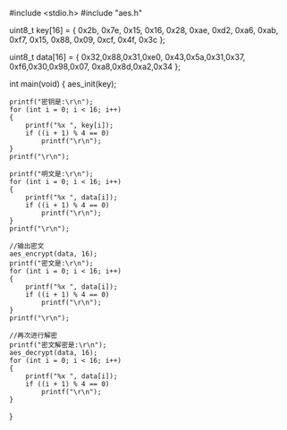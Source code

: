 #include <stdio.h>
#include "aes.h"

uint8_t key[16] = { 
	0x2b, 0x7e, 0x15, 0x16,
	0x28, 0xae, 0xd2, 0xa6,
	0xab, 0xf7, 0x15, 0x88,
	0x09, 0xcf, 0x4f, 0x3c 
};

uint8_t data[16] = { 
	0x32,0x88,0x31,0xe0,
	0x43,0x5a,0x31,0x37,
	0xf6,0x30,0x98,0x07,
	0xa8,0x8d,0xa2,0x34 
};

int main(void)
{
	aes_init(key);

	printf("密钥是:\r\n");
	for (int i = 0; i < 16; i++) 
	{
		printf("%x ", key[i]);
		if ((i + 1) % 4 == 0)
			printf("\r\n");
	}
	printf("\r\n");

	printf("明文是:\r\n");
	for (int i = 0; i < 16; i++) 
	{
		printf("%x ", data[i]);
		if ((i + 1) % 4 == 0)
			printf("\r\n");
	}
	printf("\r\n");

	//输出密文
	aes_encrypt(data, 16);
	printf("密文是:\r\n");
	for (int i = 0; i < 16; i++) 
	{
		printf("%x ", data[i]);
		if ((i + 1) % 4 == 0)
			printf("\r\n");
	}
	printf("\r\n");

	//再次进行解密
	printf("密文解密是:\r\n");
	aes_decrypt(data, 16);
	for (int i = 0; i < 16; i++) 
	{
		printf("%x ", data[i]);
		if ((i + 1) % 4 == 0)
			printf("\r\n");
	}
}
